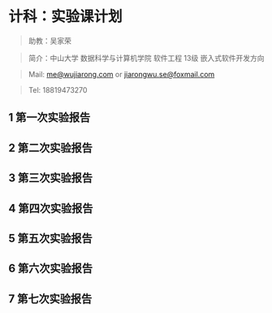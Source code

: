 # 计科：实验课计划

> 助教：吴家荣

> 简介：中山大学 数据科学与计算机学院 软件工程 13级 嵌入式软件开发方向

> Mail: me@wujiarong.com or jiarongwu.se@foxmail.com

> Tel: 18819473270

## 1 第一次实验报告

## 2 第二次实验报告

## 3 第三次实验报告

## 4 第四次实验报告

## 5 第五次实验报告

## 6 第六次实验报告

## 7 第七次实验报告